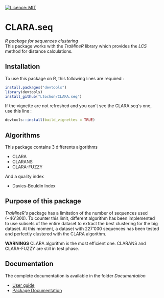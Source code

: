 [![Licence: MIT](https://img.shields.io/badge/Licence-MIT-yellow.svg)](https://opensource.org/licenses/MIT)
# CLARA.seq
*R package for sequences clustering*
<br>
This package works with the *TraMineR* library which provides the *LCS* method for distance calculations.

## Installation
To use this package on R, this following lines are required :
```R
install.packages("devtools")
library(devtools)
install_github("Ltochon/CLARA.seq")
```

If the vignette are not refreshed and you can't see the CLARA.seq's one, use this line :

```R
devtools::install(build_vignettes = TRUE)
```

## Algorithms
This package contains 3 differents algorithms
- CLARA
- CLARANS
- CLARA-FUZZY

And a quality index 
- Davies-Bouldin Index

## Purpose of this package
*TraMineR's* package has a limitation of the number of sequences used (~46'300). To counter this limit, different algorithm has been implemented to use subsets of the entire dataset to extract the best clustering for the big dataset.
At this moment, a dataset with 227'000 sequences has been tested and perfectly clustered with the CLARA algorithm.

**WARNINGS** CLARA algorithm is the most efficient one. CLARANS and CLARA-FUZZY are still in test phase.   

## Documentation
The complete documentation is available in the folder *Documentation*
- [User guide](https://github.com/Ltochon/CLARA.seq/blob/master/Documentation/user_guide.pdf)
- [Package Documentation](https://github.com/Ltochon/CLARA.seq/blob/master/Documentation/CLARA.seq_1.1.1.pdf)
